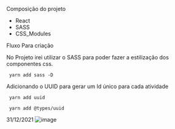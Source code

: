 Composição do projeto

- React
- SASS
- CSS_Modules

Fluxo Para criação

No Projeto irei utilizar o SASS para poder fazer a estilização dos componentes css.

```
 yarn add sass -D
```

Adicionando o UUID para gerar um Id único para cada atividade

```
 yarn add uuid

 yarn add @types/uuid
```

31/12/2021
![image](https://user-images.githubusercontent.com/65586669/147839265-fd25029c-fff0-4408-83f4-c391edf7b5b3.png)
